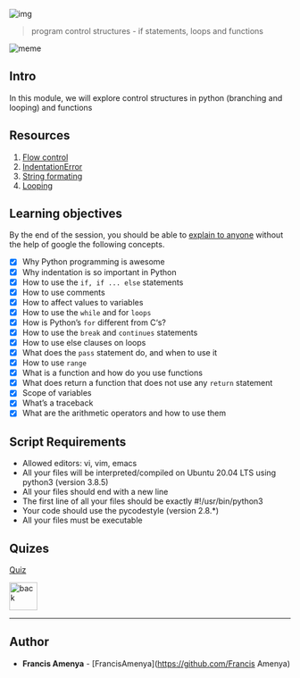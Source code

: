 ![img](https://assets.imaginablefutures.com/media/images/ALX_Logo.max-200x150.png)

> program control structures - if statements, loops and functions 

![meme](https://s3.amazonaws.com/intranet-projects-files/holbertonschool-higher-level_programming+/233/code.png)

## Intro 
In this module, we will explore control structures in python (branching and looping) and functions 

## Resources 
1. [Flow control](https://docs.python.org/3/tutorial/controlflow.html)
2. [IndentationError](https://www.youtube.com/watch?v=1QXOd2ZQs-Q)
3. [String formating](https://www.digitalocean.com/community/tutorials/how-to-use-string-formatters-in-python-3)
4. [Looping](https://www.youtube.com/watch?v=swQEbZ6ez1I&list=PLGLfVvz_LVvTn3cK5e6LjhgGiSeVlIRwt&index=2)

## Learning objectives
By the end of the session, you should be able to [explain to anyone](https://fs.blog/feynman-learning-technique/) without the help of google the following concepts.

* [X] Why Python programming is awesome
* [X] Why indentation is so important in Python
* [X] How to use the ```if, if ... else``` statements
* [X] How to use comments
* [X] How to affect values to variables
* [X] How to use the ```while``` and for ```loops```
* [X] How is Python’s ```for``` different from C‘s?
* [X] How to use the ```break``` and ```continues``` statements
* [X] How to use else clauses on loops
* [X] What does the ```pass``` statement do, and when to use it
* [X] How to use ```range```
* [X] What is a function and how do you use functions
* [X] What does return a function that does not use any ```return``` statement
* [X] Scope of variables
* [X] What’s a traceback
* [X] What are the arithmetic operators and how to use them

## Script Requirements 
* Allowed editors: vi, vim, emacs
* All your files will be interpreted/compiled on Ubuntu 20.04 LTS using python3 (version 3.8.5)
* All your files should end with a new line
* The first line of all your files should be exactly #!/usr/bin/python3
* Your code should use the pycodestyle (version 2.8.*)
* All your files must be executable

## Quizes
[Quiz](./quiz.md)

<a href="../0x00-python-hello_world"><img src="https://www.svgrepo.com/show/94045/back.svg" alt="back" width="50px"></a>


---

## Author
* **Francis Amenya** - [FrancisAmenya](https://github.com/Francis Amenya)
